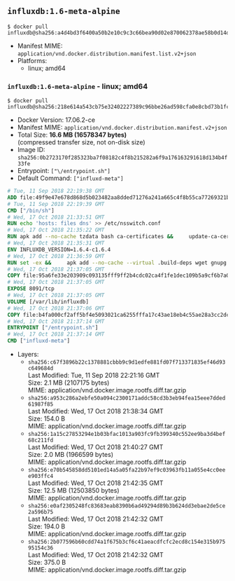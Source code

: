 ## `influxdb:1.6-meta-alpine`

```console
$ docker pull influxdb@sha256:a4d4bd3f6400a50b2e10c9c3c66bea90d02e870062378ae58b0d14dbd7f65e12
```

-	Manifest MIME: `application/vnd.docker.distribution.manifest.list.v2+json`
-	Platforms:
	-	linux; amd64

### `influxdb:1.6-meta-alpine` - linux; amd64

```console
$ docker pull influxdb@sha256:218e614a543cb75e32402227389c96bbe26ad598cfa0e8cbd73b1fc49a4ae3db
```

-	Docker Version: 17.06.2-ce
-	Manifest MIME: `application/vnd.docker.distribution.manifest.v2+json`
-	Total Size: **16.6 MB (16578347 bytes)**  
	(compressed transfer size, not on-disk size)
-	Image ID: `sha256:0b2723170f285323ba7f08182c4f8b215282a6f9a176163291618d134b4f33fe`
-	Entrypoint: `["\/entrypoint.sh"]`
-	Default Command: `["influxd-meta"]`

```dockerfile
# Tue, 11 Sep 2018 22:19:38 GMT
ADD file:49f9e47e678d868d5b023482aa8dded71276a241a665c4f8b55ca77269321b34 in / 
# Tue, 11 Sep 2018 22:19:39 GMT
CMD ["/bin/sh"]
# Wed, 17 Oct 2018 21:33:51 GMT
RUN echo 'hosts: files dns' >> /etc/nsswitch.conf
# Wed, 17 Oct 2018 21:35:22 GMT
RUN apk add --no-cache tzdata bash ca-certificates &&     update-ca-certificates
# Wed, 17 Oct 2018 21:35:31 GMT
ENV INFLUXDB_VERSION=1.6.4-c1.6.4
# Wed, 17 Oct 2018 21:36:59 GMT
RUN set -ex &&     apk add --no-cache --virtual .build-deps wget gnupg tar &&     for key in         05CE15085FC09D18E99EFB22684A14CF2582E0C5 ;     do         gpg --keyserver ha.pool.sks-keyservers.net --recv-keys "$key" ||         gpg --keyserver pgp.mit.edu --recv-keys "$key" ||         gpg --keyserver keyserver.pgp.com --recv-keys "$key" ;     done &&     wget --no-verbose https://dl.influxdata.com/enterprise/releases/influxdb-meta-${INFLUXDB_VERSION}-static_linux_amd64.tar.gz.asc &&     wget --no-verbose https://dl.influxdata.com/enterprise/releases/influxdb-meta-${INFLUXDB_VERSION}-static_linux_amd64.tar.gz &&     gpg --batch --verify influxdb-meta-${INFLUXDB_VERSION}-static_linux_amd64.tar.gz.asc influxdb-meta-${INFLUXDB_VERSION}-static_linux_amd64.tar.gz &&     mkdir -p /usr/src &&     tar -C /usr/src -xzf influxdb-meta-${INFLUXDB_VERSION}-static_linux_amd64.tar.gz &&     rm -f /usr/src/influxdb-*/influxdb-meta.conf &&     chmod +x /usr/src/influxdb-*/* &&     cp -a /usr/src/influxdb-*/* /usr/bin/ &&     rm -rf *.tar.gz* /usr/src /root/.gnupg &&     apk del .build-deps
# Wed, 17 Oct 2018 21:37:05 GMT
COPY file:95a6fe33e203909c093135fff9ff2b4cdc02ca4f1fe1dec109b5a9cf6b7a0946 in /etc/influxdb/influxdb-meta.conf 
# Wed, 17 Oct 2018 21:37:05 GMT
EXPOSE 8091/tcp
# Wed, 17 Oct 2018 21:37:05 GMT
VOLUME [/var/lib/influxdb]
# Wed, 17 Oct 2018 21:37:06 GMT
COPY file:b4fa000cf2aff5bf4e5093021ca6255fffa17c43ae18eb4c55ae28a3cc2dc281 in /entrypoint.sh 
# Wed, 17 Oct 2018 21:37:14 GMT
ENTRYPOINT ["/entrypoint.sh"]
# Wed, 17 Oct 2018 21:37:14 GMT
CMD ["influxd-meta"]
```

-	Layers:
	-	`sha256:c67f3896b22c1378881cbbb9c9d1edfe881fd07f713371835ef46d93c649684d`  
		Last Modified: Tue, 11 Sep 2018 22:21:16 GMT  
		Size: 2.1 MB (2107175 bytes)  
		MIME: application/vnd.docker.image.rootfs.diff.tar.gzip
	-	`sha256:a953c286a2ebfe50a094c2300171addc58cd3b3eb94fea15eee7dded61987f85`  
		Last Modified: Wed, 17 Oct 2018 21:38:34 GMT  
		Size: 154.0 B  
		MIME: application/vnd.docker.image.rootfs.diff.tar.gzip
	-	`sha256:1a15c27853294e1b03bfac1013a903fc9fb399340c552ee9ba3d4bef68c211fd`  
		Last Modified: Wed, 17 Oct 2018 21:40:27 GMT  
		Size: 2.0 MB (1966599 bytes)  
		MIME: application/vnd.docker.image.rootfs.diff.tar.gzip
	-	`sha256:e70b545858dd5101ed14a5a05fa22b97ef9c03963fb11a055e4cc0eee903ffc4`  
		Last Modified: Wed, 17 Oct 2018 21:42:35 GMT  
		Size: 12.5 MB (12503850 bytes)  
		MIME: application/vnd.docker.image.rootfs.diff.tar.gzip
	-	`sha256:e0af2305248fc83683eab8390b6ad49294d89b3b624dd3ebae2de5ce2a596b75`  
		Last Modified: Wed, 17 Oct 2018 21:42:32 GMT  
		Size: 194.0 B  
		MIME: application/vnd.docker.image.rootfs.diff.tar.gzip
	-	`sha256:2b077596b60cdd74a1f675b3cf6c41aeacdfcfc2ecd8c154e315b97595154c36`  
		Last Modified: Wed, 17 Oct 2018 21:42:32 GMT  
		Size: 375.0 B  
		MIME: application/vnd.docker.image.rootfs.diff.tar.gzip
